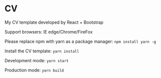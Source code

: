 # CV
My CV template developed by React + Bootstrap

Support browsers: IE edge/Chrome/FireFox

Please replace npm with yarn as a package manager: `npm install yarn -g`

Install the CV template: `yarn install`

Development mode: `yarn start`

Production mode: `yarn build`
